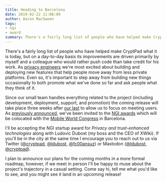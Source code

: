 ```yaml
---
title: Heading to Barcelona
date: 2019-02-22 11:08:09
author: Aaron MacSween
tags:
- ngi
- award
summary: There's a fairly long list of people who have helped make CryptPad what it is today, but on a day-to-day basis its improvements are driven primarily by myself and a colleague who would rather push code than take credit for his work.
---
```


There's a fairly long list of people who have helped make CryptPad what it is today, but on a day-to-day basis its improvements are driven primarily by myself and a colleague who would rather push code than take credit for his work.
As [privacy engineers](https://en.wikipedia.org/wiki/Privacy_engineering) we're most excited about building and deploying new features that help people move away from less private platforms.
Even so, it's important to step away from building new things occasionally to both promote what we've done so far and ask people what they think of it.

Since our small team handles everything related to the project (including development, deployment, support, and promotion) the coming release will take place three weeks after [our last](https://github.com/xwiki-labs/cryptpad/releases/tag/2.17.0) to allow us to focus on meeting users.
As [previously announced](https://blog.cryptpad.fr/2018/11/13/CryptPad-receives-NGI-Startup-Award/), we've been invited to the [NGI awards](https://awards.ngi.eu/) which will be colocated with the [Mobile World Congress](https://www.mwcbarcelona.com/about/) in Barcelona.

I'll be accepting the NGI startup award for _Privacy and trust-enhanced technologies_ along with Ludovic Dubost (my boss and the CEO of XWiki).
If you'll be in the city at the same time I encourage you to reach out to us via Twitter ([@cryptpad](https://twitter.com/cryptpad), [@ldubost](https://twitter.com/ldubost), [@fc00ansuz](https://twitter.com/fc00ansuz)) or Mastodon ([@ldubost](https://framapiaf.org/@ldubost), [@cryptpad](https://social.weho.st/@cryptpad)).

I plan to announce our plans for the coming months in a more formal roadmap, however, if we meet in person I'll be happy to muse about the project's trajectory in a casual setting.
Come say hi, tell me what you'd like to see, and you might see it land in an upcoming release!

